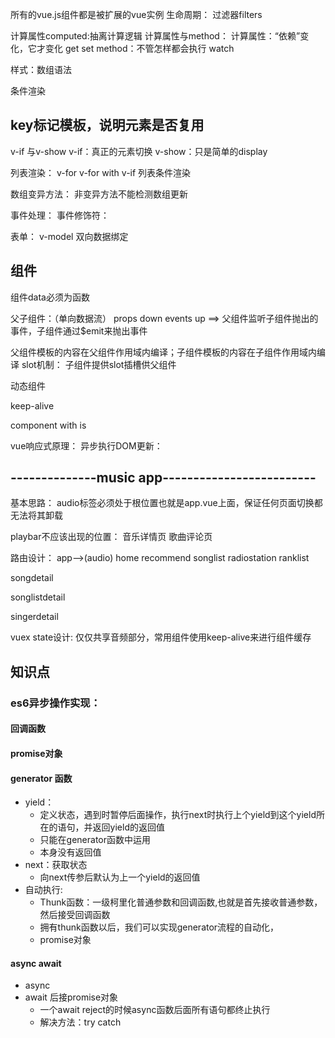 所有的vue.js组件都是被扩展的vue实例
生命周期：
过滤器filters

计算属性computed:抽离计算逻辑
计算属性与method：
计算属性：“依赖”变化，它才变化
  get
  set
method：不管怎样都会执行
watch

样式：数组语法

条件渲染
## key标记模板，说明元素是否复用

v-if 与v-show
v-if：真正的元素切换
v-show：只是简单的display

列表渲染：
v-for
v-for with v-if 列表条件渲染

数组变异方法：
非变异方法不能检测数组更新

事件处理：
事件修饰符：

表单：
v-model 双向数据绑定

## 组件
组件data必须为函数

父子组件：（单向数据流）
props down
events up ==> 父组件监听子组件抛出的事件，子组件通过$emit来抛出事件

父组件模板的内容在父组件作用域内编译；子组件模板的内容在子组件作用域内编译
slot机制：
子组件提供slot插槽供父组件

动态组件

keep-alive

component with is

vue响应式原理：
异步执行DOM更新：


## --------------music app-------------------------

基本思路：
audio标签必须处于根位置也就是app.vue上面，保证任何页面切换都无法将其卸载

playbar不应该出现的位置：
音乐详情页
歌曲评论页

路由设计：
app-->(audio)
  home
    recommend
    songlist
    radiostation
    ranklist

  songdetail

  songlistdetail

  singerdetail

vuex state设计:
仅仅共享音频部分，常用组件使用keep-alive来进行组件缓存

## 知识点
### es6异步操作实现：
#### 回调函数
#### promise对象
#### generator 函数
- yield：
  - 定义状态，遇到时暂停后面操作，执行next时执行上个yield到这个yield所在的语句，并返回yield的返回值
  - 只能在generator函数中运用
  - 本身没有返回值
- next：获取状态
  - 向next传参后默认为上一个yield的返回值
- 自动执行:
  - Thunk函数：一级柯里化普通参数和回调函数,也就是首先接收普通参数，然后接受回调函数
  - 拥有thunk函数以后，我们可以实现generator流程的自动化，
  - promise对象

#### async await
  - async
  - await 后接promise对象
    - 一个await reject的时候async函数后面所有语句都终止执行
    - 解决方法：try catch
